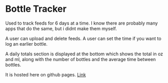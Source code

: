 # Bottle Tracker
Used to track feeds for 6 days at a time. I know there are probably many apps that do the same, but i didnt make them myself.

A user can upload and delete feeds. 
A user can set the time if you want to log an earlier bottle.

A daily totals section is displayed at the bottom which shows the total in oz and ml, along with the number of bottles and the average time between bottles.

It is hosted here on github pages. 
[Link]( https://bilal-nadeem-ahmed.github.io/SqueakyBottleTracker/)
